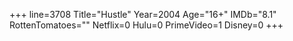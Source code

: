+++
line=3708
Title="Hustle"
Year=2004
Age="16+"
IMDb="8.1"
RottenTomatoes=""
Netflix=0
Hulu=0
PrimeVideo=1
Disney=0
+++

